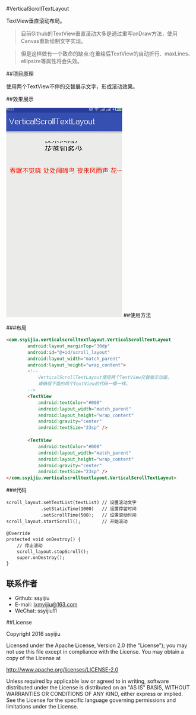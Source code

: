 #VerticalScrollTextLayout

TextView垂直滚动布局。

> 目前Github的TextView垂直滚动大多是通过重写onDraw方法，使用Canvas重新绘制文字实现。

> 但是这样做有一个致命的缺点:在重绘后TextView的自动折行、maxLines、ellipsize等属性将会失效。

##项目原理

使用两个TextView不停的交替展示文字，形成滚动效果。

##效果展示

![](./VerticalScrollTextLayout.gif)
##使用方法

###布局

```html
<com.ssyijiu.verticalscrolltextlayout.VerticalScrollTextLayout
        android:layout_marginTop="30dp"
        android:id="@+id/scroll_layout"
        android:layout_width="match_parent"
        android:layout_height="wrap_content">
        <!--
            VerticalScrollTextLayout使用两个TextView交替展示动画，
            请确保下面的两个TextView的代码一模一样。
        -->
        <TextView
            android:textColor="#000"
            android:layout_width="match_parent"
            android:layout_height="wrap_content"
            android:gravity="center"
            android:textSize="23sp" />

        <TextView
            android:textColor="#000"
            android:layout_width="match_parent"
            android:layout_height="wrap_content"
            android:gravity="center"
            android:textSize="23sp" />
</com.ssyijiu.verticalscrolltextlayout.VerticalScrollTextLayout>
```

###代码

```
scroll_layout.setTextList(textList) // 设置滚动文字
             .setStaticTime(1000)   // 设置停留时间
             .setScrollTime(500);   // 设置滚动时间
scroll_layout.startScroll();        // 开始滚动

@Override
protected void onDestroy() {
    // 停止滚动
    scroll_layout.stopScroll();
    super.onDestroy();
}
```

## 联系作者
- Github: ssyijiu
- E-mail: lxmyijiu@163.com
- WeChat: ssyijiu11

##License

Copyright 2016 ssyijiu

Licensed under the Apache License, Version 2.0 (the "License");
you may not use this file except in compliance with the License.
You may obtain a copy of the License at

   http://www.apache.org/licenses/LICENSE-2.0

Unless required by applicable law or agreed to in writing, software
distributed under the License is distributed on an "AS IS" BASIS,
WITHOUT WARRANTIES OR CONDITIONS OF ANY KIND, either express or implied.
See the License for the specific language governing permissions and
limitations under the License.
